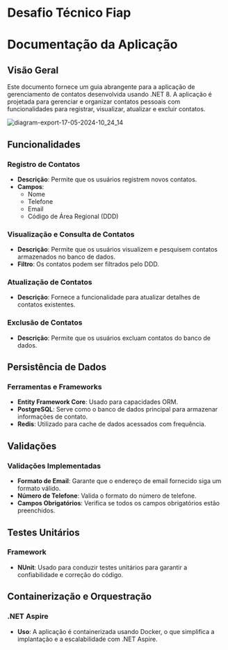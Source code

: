 # Desafio Técnico Fiap

# Documentação da Aplicação
## Visão Geral
Este documento fornece um guia abrangente para a aplicação de gerenciamento de contatos desenvolvida usando .NET 8. A aplicação é projetada para gerenciar e organizar contatos pessoais com funcionalidades para registrar, visualizar, atualizar e excluir contatos.

![diagram-export-17-05-2024-10_24_14](https://github.com/victorverdoodt/FiapTechChallenge.ContactBook/assets/3966396/33cba834-36ac-43c7-8017-53b419d2eb23)


## Funcionalidades
### Registro de Contatos
- **Descrição**: Permite que os usuários registrem novos contatos.
- **Campos**:
    - Nome
    - Telefone
    - Email
    - Código de Área Regional (DDD)
### Visualização e Consulta de Contatos
- **Descrição**: Permite que os usuários visualizem e pesquisem contatos armazenados no banco de dados.
- **Filtro**: Os contatos podem ser filtrados pelo DDD.
### Atualização de Contatos
- **Descrição**: Fornece a funcionalidade para atualizar detalhes de contatos existentes.
### Exclusão de Contatos
- **Descrição**: Permite que os usuários excluam contatos do banco de dados.

## Persistência de Dados
### Ferramentas e Frameworks
- **Entity Framework Core**: Usado para capacidades ORM.
- **PostgreSQL**: Serve como o banco de dados principal para armazenar informações de contato.
- **Redis**: Utilizado para cache de dados acessados com frequência.

## Validações
### Validações Implementadas
- **Formato de Email**: Garante que o endereço de email fornecido siga um formato válido.
- **Número de Telefone**: Valida o formato do número de telefone.
- **Campos Obrigatórios**: Verifica se todos os campos obrigatórios estão preenchidos.

## Testes Unitários
### Framework
- **NUnit**: Usado para conduzir testes unitários para garantir a confiabilidade e correção do código.

## Containerização e Orquestração
### .NET Aspire
- **Uso**: A aplicação é containerizada usando Docker, o que simplifica a implantação e a escalabilidade com .NET Aspire.

